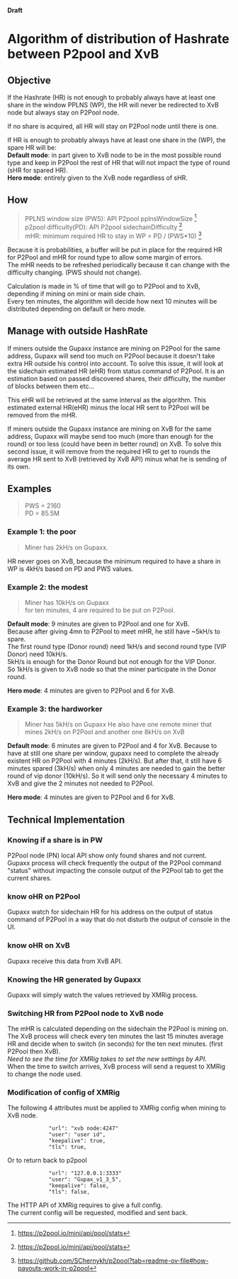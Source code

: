 
**Draft**

# **Algorithm of distribution of Hashrate between P2pool and XvB**

## **Objective**
If the Hashrate (HR) is not enough to probably always have at least one share in the window PPLNS (WP), the HR will never be redirected to XvB node but always stay on P2Pool node.

If no share is acquired, all HR will stay on P2Pool node until there is one.  

If HR is enough to probably always have at least one share in the (WP), the spare HR will be:  
**Default mode**: in part given to XvB node to be in the most possible round type and keep in P2Pool the rest of HR that will not impact the type of round (sHR for spared HR).  
**Hero mode**: entirely given to the XvB node regardless of sHR.


## **How**
>PPLNS window size (PWS): API P2pool pplnsWindowSize [^1]  
p2pool difficulty(PD): API P2pool sidechainDifficulty [^1]  
mHR: minimum required HR to stay in WP = PD / (PWS*10) [^2]  

Because it is probabilities, a buffer will be put in place for the required HR for P2Pool and mHR for round type to allow some margin of errors.  
The mHR needs to be refreshed periodically because it can change with the difficulty changing. (PWS should not change).

Calculation is made in % of time that will go to P2Pool and to XvB, depending if mining on mini or main side chain.  
Every ten minutes, the algorithm will decide how next 10 minutes will be distributed depending on default or hero mode.


## **Manage with outside HashRate**
If miners outside the Gupaxx instance are mining on P2Pool for the same address, Gupaxx will send too much on P2Pool because it doesn't take extra HR outside his control into account.
To solve this issue, it will look at the sidechain estimated HR (eHR) from status command of P2Pool. It is an estimation based on passed discovered shares, their difficulty, the number of blocks between them etc...

This eHR will be retrieved at the same interval as the algorithm.
This estimated external HR(eHR) minus the local HR sent to P2Pool will be removed from the mHR.

If miners outside the Gupaxx instance are mining on XvB for the same address, Gupaxx will maybe send too much (more than enough for the round) or too less (could have been in better round) on XvB.
To solve this second issue, it will remove from the required HR to get to rounds the average HR sent to XvB (retrieved by XvB API) minus what he is sending of its own.


## **Examples**
> PWS = 2160  
PD = 85.5M  

### Example 1: the poor
> Miner has 2kH/s on Gupaxx.  

HR never goes on XvB, because the minimum required to have a share in WP is 4kH/s based on PD and PWS values.

### Example 2: the modest
> Miner has 10kH/s on Gupaxx  
for ten minutes, 4 are required to be put on P2Pool.

**Default mode**: 9 minutes are given to P2Pool and one for XvB.  
Because after giving 4mn to P2Pool to meet mHR, he still have ~5kH/s to spare.  
The first round type (Donor round) need 1kH/s and second round type (VIP Donor) need 10kH/s.  
5kH/s is enough for the Donor Round but not enough for the VIP Donor.  
So 1kH/s is given to XvB node so that the miner participate in the Donor round.  

**Hero mode**: 4 minutes are given to P2Pool and 6 for XvB.

### Example 3: the hardworker
> Miner has 5kH/s on Gupaxx
He also have one remote miner that mines 2kH/s on P2Pool and another one 8kH/s on XvB

**Default mode**: 6 minutes are given to P2Pool and 4 for XvB.
Because to have at still one share per window, gupaxx need to complete the already existent HR on P2Pool with 4 minutes (2kH/s). But after that, it still have 6 minutes spared (3kH/s) when only 4 minutes are needed to gain the better round of vip donor (10kH/s). So it will send only the necessary 4 minutes to XvB and give the 2 minutes not needed to P2Pool.

**Hero mode**: 4 minutes are given to P2Pool and 6 for XvB. 


## **Technical Implementation**

### Knowing if a share is in PW
P2Pool node (PN) local API show only found shares and not current.
Gupaxx process will check frequently the output of the P2Pool command "status" without impacting the console output of the P2Pool tab to get the current shares.

### know oHR on P2Pool
Gupaxx watch for sidechain HR for his address on the output of status command of P2Pool in a way that do not disturb the output of console in the UI.

### know oHR on XvB
Gupaxx receive this data from XvB API.

### Knowing the HR generated by Gupaxx
Gupaxx will simply watch the values retrieved by XMRig process.

### Switching HR from P2Pool node to XvB node
The mHR is calculated depending on the sidechain the P2Pool is mining on.  
The XvB process will check every ten minutes the last 15 minutes average HR and decide when to switch (in seconds) for the ten next minutes. (first P2Pool then XvB).  
*Need to see the time for XMRig takes to set the new settings by API.*  
When the time to switch arrives, XvB process will send a request to XMRig to change the node used.  

### Modification of config of XMRig
The following 4 attributes must be applied to XMRig config when mining to XvB node.

```ignore
             "url": "xvb node:4247"
             "user": "user id",
             "keepalive": true,
             "tls": true,
```
Or to return back to p2pool

```ignore
             "url": "127.0.0.1:3333"
             "user": "Gupax_v1_3_5",
             "keepalive": false,
             "tls": false,
```

The HTTP API of XMRig requires to give a full config.  
The current config will be requested, modified and sent back.  

[^1]: https://p2pool.io/mini/api/pool/stats 
[^2]: https://github.com/SChernykh/p2pool?tab=readme-ov-file#how-payouts-work-in-p2pool
